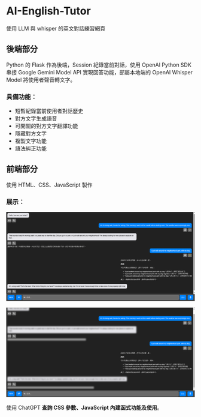 # AI-English-Tutor
使用 LLM 與 whisper 的英文對話練習網頁

## 後端部分
Python 的 Flask 作為後端，Session 紀錄當前對話，使用 OpenAI Python SDK 串接 Google Gemini Model API 實現回答功能，部屬本地端的 OpenAI Whisper Model 將使用者聲音轉文字。

### 具備功能：
- 短暫紀錄當前使用者對話歷史
- 對方文字生成語音
- 可開關的對方文字翻譯功能
- 隱藏對方文字
- 複製文字功能
- 語法糾正功能

## 前端部分
使用 HTML、CSS、JavaScript 製作

### 展示：
![image](https://github.com/wrr606/AI-English-Tutor/blob/main/exhibit_image/front.png)

![image](https://github.com/wrr606/AI-English-Tutor/blob/main/exhibit_image/hidden.png)

使用 ChatGPT **查詢 CSS 參數、JavaScript 內建函式功能及使用**。